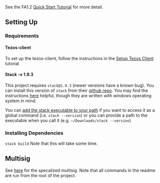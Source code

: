 
See the FA1.2 [Quick Start Tutorial](https://assets.tqtezos.com/token-contracts/1-fa12-lorentz) for more detail.

## Setting Up
### Requirements
#### Tezos-client
To set up the tezos-client, follow the instructions in the [Setup Tezos Client](https://assets.tqtezos.com/setup/1-tezos-client) tutorial

#### Stack -v 1.9.3
This project requires `stack@1.9.3` (newer versions have a known bug). You can install this version of `stack` from their [github repo](https://github.com/commercialhaskell/stack/releases/tag/v1.9.3). You may find the instructions [here](https://docs.haskellstack.org/en/stable/install_and_upgrade/#install-older-versions) helpful, though they are written with windows operating system in mind. 

You can [add the stack executable to your path](https://docs.haskellstack.org/en/stable/install_and_upgrade/#path) if you want to access it as a global command (i.e. `stack --version`) or you can provide a path to the executable when you call it (e.g. `~/Downloads/stack --version`)

### Installing Dependencies
`stack build` Note that this will take some time. 

## Multisig
See [here](README_SPECIALIZED.md) for the specalized multisig. Note that all commands in the readme are run from the root of the project.
